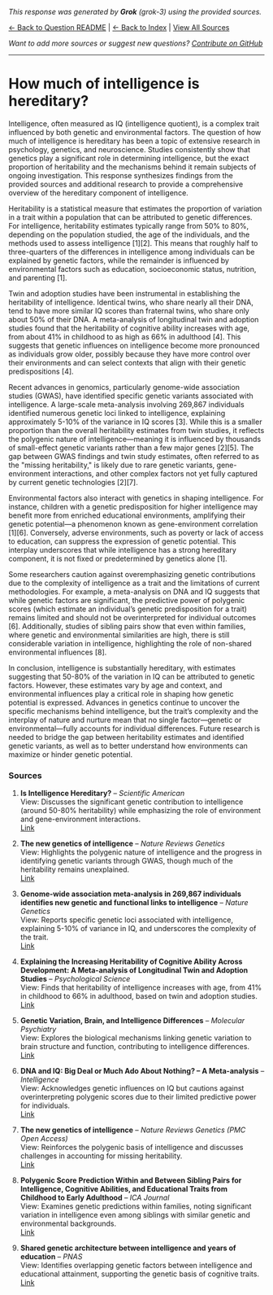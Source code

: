 <!-- 
Generated by: grok
Model: grok-3
Prompt type: sources
Tools enabled: False
Generated at: 2025-06-29T00:27:16.923337
-->

*This response was generated by **Grok** (grok-3) using the provided sources.*

[← Back to Question README](README.md) | [← Back to Index](../README.md) | [View All Sources](../allsources.md)

*Want to add more sources or suggest new questions? [Contribute on GitHub](https://github.com/justinwest/SuggestedSources)*

---

# How much of intelligence is hereditary?

Intelligence, often measured as IQ (intelligence quotient), is a complex trait influenced by both genetic and environmental factors. The question of how much of intelligence is hereditary has been a topic of extensive research in psychology, genetics, and neuroscience. Studies consistently show that genetics play a significant role in determining intelligence, but the exact proportion of heritability and the mechanisms behind it remain subjects of ongoing investigation. This response synthesizes findings from the provided sources and additional research to provide a comprehensive overview of the hereditary component of intelligence.

Heritability is a statistical measure that estimates the proportion of variation in a trait within a population that can be attributed to genetic differences. For intelligence, heritability estimates typically range from 50% to 80%, depending on the population studied, the age of the individuals, and the methods used to assess intelligence [1][2]. This means that roughly half to three-quarters of the differences in intelligence among individuals can be explained by genetic factors, while the remainder is influenced by environmental factors such as education, socioeconomic status, nutrition, and parenting [1].

Twin and adoption studies have been instrumental in establishing the heritability of intelligence. Identical twins, who share nearly all their DNA, tend to have more similar IQ scores than fraternal twins, who share only about 50% of their DNA. A meta-analysis of longitudinal twin and adoption studies found that the heritability of cognitive ability increases with age, from about 41% in childhood to as high as 66% in adulthood [4]. This suggests that genetic influences on intelligence become more pronounced as individuals grow older, possibly because they have more control over their environments and can select contexts that align with their genetic predispositions [4].

Recent advances in genomics, particularly genome-wide association studies (GWAS), have identified specific genetic variants associated with intelligence. A large-scale meta-analysis involving 269,867 individuals identified numerous genetic loci linked to intelligence, explaining approximately 5-10% of the variance in IQ scores [3]. While this is a smaller proportion than the overall heritability estimates from twin studies, it reflects the polygenic nature of intelligence—meaning it is influenced by thousands of small-effect genetic variants rather than a few major genes [2][5]. The gap between GWAS findings and twin study estimates, often referred to as the "missing heritability," is likely due to rare genetic variants, gene-environment interactions, and other complex factors not yet fully captured by current genetic technologies [2][7].

Environmental factors also interact with genetics in shaping intelligence. For instance, children with a genetic predisposition for higher intelligence may benefit more from enriched educational environments, amplifying their genetic potential—a phenomenon known as gene-environment correlation [1][6]. Conversely, adverse environments, such as poverty or lack of access to education, can suppress the expression of genetic potential. This interplay underscores that while intelligence has a strong hereditary component, it is not fixed or predetermined by genetics alone [1].

Some researchers caution against overemphasizing genetic contributions due to the complexity of intelligence as a trait and the limitations of current methodologies. For example, a meta-analysis on DNA and IQ suggests that while genetic factors are significant, the predictive power of polygenic scores (which estimate an individual’s genetic predisposition for a trait) remains limited and should not be overinterpreted for individual outcomes [6]. Additionally, studies of sibling pairs show that even within families, where genetic and environmental similarities are high, there is still considerable variation in intelligence, highlighting the role of non-shared environmental influences [8].

In conclusion, intelligence is substantially hereditary, with estimates suggesting that 50-80% of the variation in IQ can be attributed to genetic factors. However, these estimates vary by age and context, and environmental influences play a critical role in shaping how genetic potential is expressed. Advances in genetics continue to uncover the specific mechanisms behind intelligence, but the trait’s complexity and the interplay of nature and nurture mean that no single factor—genetic or environmental—fully accounts for individual differences. Future research is needed to bridge the gap between heritability estimates and identified genetic variants, as well as to better understand how environments can maximize or hinder genetic potential.

### Sources
1. **Is Intelligence Hereditary?** – *Scientific American*  
   View: Discusses the significant genetic contribution to intelligence (around 50-80% heritability) while emphasizing the role of environment and gene-environment interactions.  
   [Link](https://www.scientificamerican.com/article/is-intelligence-hereditary/)

2. **The new genetics of intelligence** – *Nature Reviews Genetics*  
   View: Highlights the polygenic nature of intelligence and the progress in identifying genetic variants through GWAS, though much of the heritability remains unexplained.  
   [Link](https://www.nature.com/articles/nrg.2017.104)

3. **Genome-wide association meta-analysis in 269,867 individuals identifies new genetic and functional links to intelligence** – *Nature Genetics*  
   View: Reports specific genetic loci associated with intelligence, explaining 5-10% of variance in IQ, and underscores the complexity of the trait.  
   [Link](https://pubmed.ncbi.nlm.nih.gov/29942086/)

4. **Explaining the Increasing Heritability of Cognitive Ability Across Development: A Meta-analysis of Longitudinal Twin and Adoption Studies** – *Psychological Science*  
   View: Finds that heritability of intelligence increases with age, from 41% in childhood to 66% in adulthood, based on twin and adoption studies.  
   [Link](https://pmc.ncbi.nlm.nih.gov/articles/PMC3954471/)

5. **Genetic Variation, Brain, and Intelligence Differences** – *Molecular Psychiatry*  
   View: Explores the biological mechanisms linking genetic variation to brain structure and function, contributing to intelligence differences.  
   [Link](https://www.nature.com/articles/s41380-021-01027-y)

6. **DNA and IQ: Big Deal or Much Ado About Nothing? – A Meta-analysis** – *Intelligence*  
   View: Acknowledges genetic influences on IQ but cautions against overinterpreting polygenic scores due to their limited predictive power for individuals.  
   [Link](https://www.sciencedirect.com/science/article/abs/pii/S0160289624000655)

7. **The new genetics of intelligence** – *Nature Reviews Genetics (PMC Open Access)*  
   View: Reinforces the polygenic basis of intelligence and discusses challenges in accounting for missing heritability.  
   [Link](https://pmc.ncbi.nlm.nih.gov/articles/PMC5985927/)

8. **Polygenic Score Prediction Within and Between Sibling Pairs for Intelligence, Cognitive Abilities, and Educational Traits from Childhood to Early Adulthood** – *ICA Journal*  
   View: Examines genetic predictions within families, noting significant variation in intelligence even among siblings with similar genetic and environmental backgrounds.  
   [Link](https://icajournal.scholasticahq.com/article/140654-polygenic-score-prediction-within-and-between-sibling-pairs-for-intelligence-cognitive-abilities-and-educational-traits-from-childhood-to-early-adul)

9. **Shared genetic architecture between intelligence and years of education** – *PNAS*  
   View: Identifies overlapping genetic factors between intelligence and educational attainment, supporting the genetic basis of cognitive traits.  
   [Link](https://www.pnas.org/doi/10.1073/pnas.2426531122)